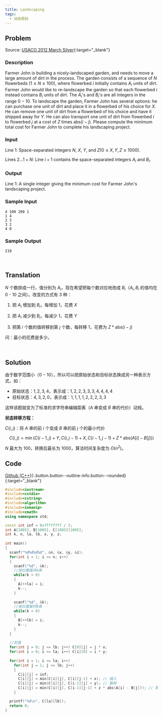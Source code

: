 ```yaml
---
title: Landscaping
tags:
  - 动态规划
---
```



## Problem

Source: [USACO 2012 March Silver](http://www.usaco.org/index.php?page=viewproblem2&cpid=126){:target="_blank"}


### Description

Farmer John is building a nicely-landscaped garden, and needs to move a large amount of dirt in the process. The garden consists of a sequence of $N$ flowerbeds $(1 \leq N \leq 100)$, where flowerbed $i$ initially contains $A_i$ units of dirt.  Farmer John would like to re-landscape the garden so that each flowerbed $i$ instead contains $B_i$ units of dirt.  The $A_i$'s and $B_i$'s are all integers in the range $0 - 10$. To landscape the garden, Farmer John has several options: he can purchase one unit of dirt and place it in a flowerbed of his choice for $X$.  He can remove one unit of dirt from a flowerbed of his choice and have it shipped away for ​$Y$. He can also transport one unit of dirt from flowerbed $i$ to flowerbed $j$ at a cost of $Z$ times $\text{abs}(i-j)$.  Please compute the minimum total cost for Farmer John to complete his landscaping project.


### Input

Line $1$: Space-separated integers $N$, $X$, $Y$, and $Z (0 \leq X, Y, Z \leq 1000)$.

Lines $2 \dots 1+N​$: Line $i+1​$ contains the space-separated integers $A_i​$ and $B_i​$.


### Output

Line $1$: A single integer giving the minimum cost for Farmer John's landscaping project.


### Sample Input

```
4 100 200 1
1 4
2 3
3 2
4 0
```


### Sample Output

```
210
```


&nbsp;

## Translation

$N$ 个数排成一行，值分别为 $A_i$，现在希望把每个数对应地改成 $B_i$（$A_i, B_i$ 的值均在 0 - 10 之间）。改变的方式有 3 种：

1. 把 $A_i$ 增加到 $B_i$，每增加 1，花费 $X$

2. 把 $A_i$ 减少到 $B_i$，每减少 1，花费 $Y$

3. 把第 $i$ 个数的值转移到第 $j$ 个数，每转移 1，花费为 $Z * \text{abs}(i-j)$

问：最小的花费是多少。



&nbsp;

## Solution

由于数字范围小（$0-10$），所以可以把原始状态和目标状态换成另一种表示方式，如：

- 原始状态：$1, 2, 3, 4$，表示成：$1, 2, 2, 3, 3, 3, 4, 4, 4, 4$
- 目标状态：$4, 3, 2, 0$，表示成：$1, 1, 1, 1, 2, 2, 2, 3, 3$

这样该题就变为了标准的求字符串编辑距离（$A$ 串变成 $B$ 串的代价）动规。


**状态转移方程：**

$C(i,j)$：将 $A$ 串的前 $i$ 个变成 $B$ 串的前 $j$ 个的最小代价

$$
C(i, j) = \min \Big( C(i - 1, j) + Y,     C(i, j - 1) + X,    C(i - 1, j - 1) + Z * \text{abs}(A[i] - B[j]) \Big)
$$

$N$ 最大为 100，转换后最长为 1000，算法时间复杂度为 $O(n^2)$。


## Code

[Github (C++)](https://github.com/Renovamen/OI-ACM/blob/master/Dynamic-Programming/Others/USACO2012-March-Silver-Landscaping.cpp){:.button.button--outline-info.button--rounded}{:target="_blank"}


```c++
#include<iostream>
#include<cstdio>
#include<cstring>
#include<algorithm>
#include<iomanip>
#include<cmath>
using namespace std;

const int inf = 0x7fffffff / 2;
int A[1005], B[1005], C[1005][1005];
int k, n, la, lb, x, y, z;
 
int main()
{
  scanf("%d%d%d%d", &n, &x, &y, &z);
  for(int i = 1; i <= n; i++) 
  {
    scanf("%d", &k); 
    //按位置展开A串
    while(k > 0) 
    { 
      A[++la] = i; 
      k--;
    }
    
    scanf("%d", &k); 
    //按位置展开B串
    while(k > 0) 
    { 
      B[++lb] = i; 
      k--;
    }
  }
  
  //初值
  for(int j = 0; j <= lb; j++) C[0][j] = j * x;
  for(int i = 0; i <= la; i++) C[i][0] = i * y;
 
  for(int i = 1; i <= la; i++)
    for(int j = 1; j <= lb; j++) 
    {
      C[i][j] = inf;
      C[i][j] = min(C[i][j], C[i][j-1] + x); // 插入
      C[i][j] = min(C[i][j], C[i-1][j] + y); // 删除
      C[i][j] = min(C[i][j], C[i-1][j-1] + z * abs(A[i] - B[j])); // 更改
    }  

  printf("%d\n", C[la][lb]);
  return 0;
}
```
